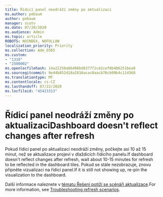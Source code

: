 ```yaml
---
title: Řídicí panel neodráží změny po aktualizaci
ms.author: pebaum
author: pebaum
manager: scotv
ms.date: 07/20/2020
ms.audience: Admin
ms.topic: article
ROBOTS: NOINDEX, NOFOLLOW
localization_priority: Priority
ms.collection: Adm_O365
ms.custom:
- "1318"
- "2500002"
ms.openlocfilehash: 14a22250a86496bd8377f2c42cef6b486251bea8
ms.sourcegitcommit: 9e44b852d18a2816acac0aacb78cb99b4c114368
ms.translationtype: MT
ms.contentlocale: cs-CZ
ms.lasthandoff: 07/22/2020
ms.locfileid: "45423313"
---
```

# <a name="dashboard-doesnt-reflect-changes-after-refresh"></a><span data-ttu-id="7775c-102">Řídicí panel neodráží změny po aktualizaci</span><span class="sxs-lookup"><span data-stu-id="7775c-102">Dashboard doesn't reflect changes after refresh</span></span>

<span data-ttu-id="7775c-103">Pokud řídicí panel po aktualizaci neodráží změny, počkejte asi 10 až 15 minut, než se aktualizace projeví v dlaždicích řídicího panelu.</span><span class="sxs-lookup"><span data-stu-id="7775c-103">If dashboard doesn't reflect changes after refresh, wait about 10-15 minutes for refresh to be reflected in the dashboard tiles.</span></span> <span data-ttu-id="7775c-104">Pokud se stále nezobrazuje, znovu připněte vizualizaci na řídicí panel.</span><span class="sxs-lookup"><span data-stu-id="7775c-104">If it is still not showing up, re-pin the visualization to the dashboard.</span></span>

<span data-ttu-id="7775c-105">Další informace naleznete v [tématu Řešení potíží se scénáři aktualizace](https://docs.microsoft.com/power-bi/refresh-troubleshooting-refresh-scenarios).</span><span class="sxs-lookup"><span data-stu-id="7775c-105">For more information, see [Troubleshooting refresh scenarios](https://docs.microsoft.com/power-bi/refresh-troubleshooting-refresh-scenarios).</span></span>
